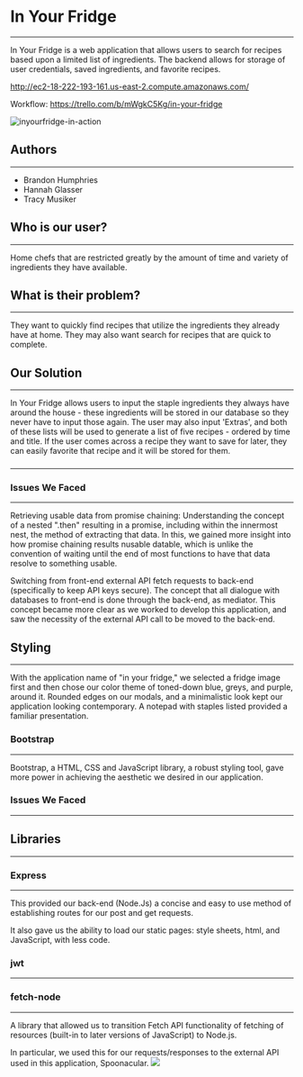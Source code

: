 # In Your Fridge
-------------------
In Your Fridge is a web application that allows users to search for recipes based upon a limited list of ingredients. The backend allows for storage of user credentials, saved ingredients, and favorite recipes.

http://ec2-18-222-193-161.us-east-2.compute.amazonaws.com/

Workflow:
https://trello.com/b/mWgkC5Kg/in-your-fridge

![inyourfridge-in-action](https://github.com/hglasser/In-Your-Fridge/blob/master/inyourfridge-in-action.gif)

## Authors
--------------
* Brandon Humphries
* Hannah Glasser
* Tracy Musiker

## Who is our user?
------------------- 
Home chefs that are restricted greatly by the amount of time and variety of ingredients they have available. 

## What is their problem?
-------------------
They want to quickly find recipes that utilize the ingredients they already have at home. They may also want search for recipes that are quick to complete.


## Our Solution
-------------------
In Your Fridge allows users to input the staple ingredients they always have around the house - these ingredients will be stored in our database so they never have to input those again. The user may also input 'Extras', and both of these lists will be used to generate a list of five recipes - ordered by time and title. If the user comes across a recipe they want to save for later, they can easily favorite that recipe and it will be stored for them.

### 
-----------------

### Issues We Faced
-------------------
Retrieving usable data from promise chaining: Understanding the concept of a nested ".then" resulting in a promise, including within the innermost nest, the method of extracting that data. In this, we gained more insight into how promise chaining results nusable datable, which is unlike  the convention of waiting until the end of most functions to have that data resolve to something usable.

Switching from front-end external API fetch requests to back-end (specifically to keep API keys secure). The concept that all dialogue with databases to front-end is done through the back-end, as mediator. This concept became more clear as we worked to develop this application, and saw the necessity of the external API call to be moved to the back-end. 

## Styling
----------
With the application name of "in your fridge," we selected a fridge image first and then chose our color theme of toned-down blue, greys, and purple, around it. Rounded edges on our modals, and a minimalistic look kept our application looking contemporary. A notepad with staples listed provided a familiar presentation.

### Bootstrap
------------
Bootstrap, a HTML, CSS and JavaScript library, a robust styling tool, gave more power in achieving the aesthetic we desired in our application.

### Issues We Faced
-------------------


## Libraries
------------


### Express
--------------
This provided our back-end (Node.Js) a concise and easy to use method of establishing routes for our post and get requests.

It also gave us the ability to load our static pages: style sheets, html, and JavaScript, with less code.

### jwt
--------------


### fetch-node
------------
A library that allowed us to transition Fetch API functionality of fetching of resources (built-in to later versions of JavaScript) to Node.js.

In particular, we used this for our requests/responses to the external API used in this application, Spoonacular.
![](photo.png)
 
